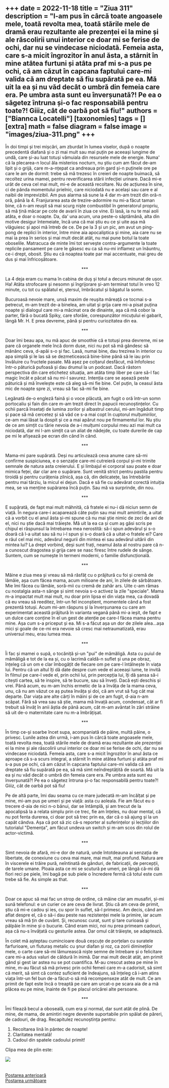 
+++
date = 2022-11-18
title = "Ziua 311"
description = "I-am pus în cârcă toate angoasele mele, toată revolta mea, toată stările mele de dramă erau rezultante ale prezenței ei la mine și ale răscolirii unui interior ce doar mi se ferise de ochi, dar nu se vindecase niciodată. Femeia asta, care s-a micit îngrozitor în anul ăsta, a stârnit în mine atâtea furtuni și atâta praf mi s-a pus pe ochi, că am căzut în capcana faptului care-mi valida că am dreptate să fiu supărată pe ea. Mă uit la ea și nu văd decât o umbră din femeia care era. Pe umbra asta sunt eu înverșunată?! Pe ea o săgetez întruna și-o fac responsabilă pentru toate?! Giiiz, cât de oarbă pot să fiu!"
authors = ["Biannca Locatelli"]
[taxonomies]
tags = []
[extra]
math = false
diagram = false
image = "images/ziua-311.png"
+++
---

În doi timpi și trei mișcări, am zburdat în lumea viselor, după o noapte precedentă diafană și o zi mai mult sau mai puțin pe aceeași lungime de undă, care și-au luat totuși vămuiala din resursele mele de energie. Numa' că la plecarea-n locul ăla misterios nocturn, nu știu cum am făcut de-am lipit și o grijă, care m-a-nțepat ca andreaua prin gard și-n puținele ore pe care le am de dormit: trebe să mă trezesc în creieri de noapte buimacă, să recoltez urina mamei, pentru reverificarea stării infecției urinare. Dacă mi-e urât de ceva cel mai mult, mi-e de această recoltare. Nu de acțiunea în sine, ci de pânda momentului prielnic, care niciodată nu e același sau care e al naibii de imprevizibil. Am pus alarma să sune la 4 dar m-am trezit din oră-n oră, până la 4. Franjurarea asta de trezire-adormire nu mi-a făcut taman bine, că n-am reușit să mai scurg niște combustibil în generatorul propriu, să mă țină măcar pe cote de avarii în ziua ce vine. Ei lasă, ia nu te mai aoli atâta, e doar o noapte. Da, da' una acum, una peste-o săptămână, alta din motive desigur întemeiate, încă una că mai știu eu ce și uite așa mă vlăguiesc și apoi mă întreb de ce. De pe la 3 și un pic, am avut un ping-pong de replici în interior, între mine aia apocaliptica și mine, aia care nu se mai ia prea în serios și mai mult decât atât, nu mai pune botul la toate oboselile. Matracuca de minte îmi tot servește contra-argumente la toate replicile pansament pe care le găsesc eu ca să nu-mi inflamez un înăuntru, ce-i drept, obosit. Știu eu că noaptea toate par mai accentuate, mai greu de dus și mai înfricoșătoare.

<p style="text-align: center;">***</p>

La 4 deja eram cu mama în cabina de duș și totul a decurs minunat de ușor. Ha! Atâta strofocare și nesomn și îngrijorare și-am terminat totul în vreo 12 minute, cu tot cu spălatul ei, ștersul, îmbrăcatul și băgatul la somn.

Bucuroasă nevoie mare, unsă maxim de reușita măreață ce tocmai s-a petrecut, m-am trezit de-a binelea, am uitat și grija care mi-a pisat puțina noapte și dialogul care mi-a măcinat ora de dinainte, așa că mă cobor la parter, fără o bucată Spiky, care sforăie, corespunzător micuțului ei gabarit, lângă Mr. H. E prea devreme, până și pentru curiozitatea din ea.

<p style="text-align: center;">***</p>

Doar îmi beau apa, nu mă apuc de smoothie că e totuși prea devreme, mi se pare că organele mele încă dorm duse, nici nu pot să mă gândesc să mănânc ceva, d-apăi s-o și fac. Lasă, numai bine, dau trezirea în interior cu apa simplă și le las să se dezmeticească bine-bine până să le iau prin învăluire cu fructele pasate. Mă așez pe colțarul desfăcut, mă înfofolesc într-o păturică pufoasă și dau drumul la un podcast. Dacă răstorn perspectiva din care etichetez situația, am atâta timp liber pe care să-l fac magic încât e păcat să nu mi-l savurez. Intenția care se așează peste păturică și mă învelește este că aleg să-mi fie bine. Cel puțin, la ceasul ăsta mic de noapte spre zi, vreau să fac să-mi fie bine.

Legănată de-o engleză faină și o voce plăcută, am fugit o oră într-un somn portocaliu și fain din care m-am trezit direct în papucii recunoștințelor. Cu ochii parcă însetați de lumina zorilor și albastrul cerului, mi-am îngăduit timp și pace să mă cercetez și să văd ce s-a mai copt în cuptorul mulțumirilor, ce-am mai lăsat la dospit și ce a mai apărut nou pe firmamentul lor. Nu știu de ce am simțit cu tărie nevoia de a-i mulțumi corpului meu azi mai mult ca niciodată, dar mi l-am simțit ca un aliat de nădejde, cu toate durerile de cap pe mi le afișează pe ecran din când în când.

<p style="text-align: center;">***</p>

Mama-mi pare supărată. Deși nu articulează ceva anume care să-mi confirme suspiciunea, e o senzație care-mi cutreieră corpul și-mi trimite semnale de natura asta creierului. E și limbajul ei corporal sau poate e doar mimica feței, dar clar are o supărare. Sunt venită strict pentru pastila pentru tiroidă și pentru curățenia zilnică, așa că, din delicatețe, las întrebările pentru mai târziu, la micul ei dejun. Dacă e să fie cu adevărat corectă intuiția mea, se va menține supărarea încă puțin. Sau mă va surprinde, din nou.

<p style="text-align: center;">***</p>

E supărată, de fapt mai mult mâhnită, că fratele ei nu-i dă niciun semn de viață. În negura care-i acaparează câte puțin sau mai mult amintirile, a uitat că a vorbit cu el anul ăsta și-mi spune că nu mai știe nimic de zeci de ani de el, nici nu știe dacă mai trăiește. Mă uit la ea ca și cum aș găsi scris pe chipul ei răspunsul la întrebarea mea nerostită: să-i spun adevărul și s-o doară că l-a uitat sau să nu i-l spun și s-o doară că a uitat-o fratele ei? Care e răul cel mai mic, adevărul negurii din mintea ei sau adevărul uitării din mintea lui? La drept vorbind, deși sunt frați, neamul ăsta al nostru pare că n-a cunoscut dragostea și grija care se nasc firesc între rudele de sânge. Suntem, cum se numește în termeni moderni, o familie disfuncțională.

<p style="text-align: center;">***</p>

Mâine e ziua mea și vreau să mă răsfăț cu o prăjitură cu foi și cremă de lămâie, așa cum făcea mama, acum milioane de ani, în zilele de sărbătoare. Mie îmi făcea cu lămâie, soră-mii cu cremă de zahăr ars. Uite c-am rămas cu nostalgia asta-n sânge și simt nevoia s-o activez la zile "speciale". Mama m-a impactat mult mai mult, nu doar prin lipsa ei din viața mea, ca dovadă că eu vreau să reeditez, într-un fel inconștient, momentele când a fost prezentă totuși. Acum mi-am răspuns și la înverșunarea cu care am experimentat această prăjitură în varianta vegană până mi-a ieșit, de fapt e un dulce care conține în el un gest de atenție pe care-l făcea mama pentru mine. Așa cum s-a priceput și ea. Mi s-a făcut așa un dor de zilele alea…așa mici și goale de ce-mi era nevoie să cresc mai netraumatizată, erau universul meu, erau lumea mea.

<p style="text-align: center;">***</p>

Îi fac și mamei o supă, o tocăniță și-un "pui" de mămăligă. Asta cu puiul de mămăligă e tot de la ea și, cu o lacrimă caldă-n suflet și una pe obraz, înțeleg că un om e clar îmbogățit de fiecare om pe care-l întâlnește în viața lui. Pentru că un altul îți dă date despre cum vede el aceeași lume, te invită în filmul pe care-l vede el, prin ochii lui, prin percepția lui, îți dă șansa să-i citești cartea, să te inspire, să te bucure, sau să înveți. Dacă ești deschis și vrei. Până acum, eu m-am închis ermetic de la a învăța de la mama ceva, unu, că nu am văzut ce aș putea învăța și doi, că am vrut să fug cât mai departe. Dar viața are alte cărți în mâini și de ce am fugit, d-aia n-am scăpat. Fără să vrea sau să știe, mama mă învață acum, condensat, cât ar fi trebuit să învăț în anii ăștia de până acum, cât m-am avântat în zări străine să uit de-o maternitate care nu m-a îmbrățișat.

<p style="text-align: center;">***</p>

În timp ce-și soarbe încet supa, acompaniată de pâine, multă pâine, o privesc. Lunile astea din urmă, i-am pus în cârcă toate angoasele mele, toată revolta mea, toată stările mele de dramă erau rezultante ale prezenței ei la mine și ale răscolirii unui interior ce doar mi se ferise de ochi, dar nu se vindecase niciodată. Femeia asta, care s-a micit îngrozitor în anul ăsta ce aproape că s-a scurs integral, a stârnit în mine atâtea furtuni și atâta praf mi s-a pus pe ochi, că am căzut în capcana faptului care-mi valida că am dreptate să fiu supărată pe ea, să mă simt neîndreptățită de soartă. Mă uit la ea și nu văd decât o umbră din femeia care era. Pe umbra asta sunt eu înverșunată?! Pe ea o săgetez întruna și-o fac responsabilă pentru toate?! Giiiz, cât de oarbă pot să fiu!

Pe de altă parte, îmi dau seama cu ce mare judecată m-am încălțat și pe mine, mi-am pus pe umeri și pe viață: asta cu aoleala. Fie am făcut eu o trecere d-aia de nici n-o bănui, dar se întâmplă, și am trecut de la apocalipsă la a relata simplu prin ce trec, fie am înțeles, nu doar mental, că nu pot fenta durerea, ci doar pot să trec prin ea, dar că o să ajung și la un capăt cândva. Așa că pot să zic că-s reporter al suferințelor și lecțiilor din tutorialul "Demența", am făcut undeva un switch și m-am scos din rolul de actor-victimă.

<p style="text-align: center;">***</p>

Simt nevoia de afară, mi-e dor de natură, unde întotdeauna ai senzația de libertate, de conexiune cu ceva mai mare, mai mult, mai profund. Natura are în viscerele ei trăire pură, neîntinată de gânduri, de fabricații, de percepții, de tarele umane. Ploaia asta ce mi se scutură pe umeri, pe lângă că-mi dă fiori reci pe piele, îmi bagă pe sub piele o încredere fermă că totul este cum trebe să fie. As simple as that.

<p style="text-align: center;">***</p>

Doar ce apuc să mai fac un strop de ordine, că mâine clar am musafiri, și-mi sună telefonul: e un curier ce are ceva de livrat. Știu că am ceva de primit, știu că mi-e cadou și ies, cu spor în suflet, să-l primesc. Am decis, când am aflat despre el, că o să-i dau peste nas rezistenței mele la primire, iar acum vreau să mă țin de cuvânt. Și, recunosc curat, sunt și tare curioasă și pâlpâie în mine și o bucurie. Când eram mici, noi nu prea primeam cadouri, așa că nu-s învățată cu gesturile astea. Dar omul cât trăiește, se adaptează.

În colet mă așteptau cumincioare două ceșcuțe de porțelan cu suratele farfurioare, un fluturaș metalic cu șnur diafan și roz, ca zorii dimineților mele, o carte care să-mi lămurească niște semne de întrebare și o felicitare care mi-a adus valuri de căldură în inimă. Dar mai mult decât atât, am primit gând și gest iar astea nu se pot cuantifica. M-au crescut astea pe mine în mine, m-au făcut să mă privesc prin ochii femeii care m-a cadorisit, să simt că merit, să simt că contez suficient de îndeajuns, să înțeleg că i-am atins viața într-un fel bun de-a făcut-o să mă recompenseze atât de mult. Ce am primit de fapt este încă o treaptă pe care am urcat-o pe scara aia de a mă plăcea eu pe mine, înainte de fi pe placul oricărei alte persoane.

<p style="text-align: center;">***</p>

Îmi filează becul a oboseală, cum era și normal, dar sunt atât de plină. De mine, de mama, de amintiri negre devenite suportabile prin spălat de păreri, de cadouri, de drag. Recapitulez recunoștința pentru:
1. Recoltarea lină în pântec de noapte!
2. Claritatea mentală!
3. Cadoul din spatele cadoului primit!

Clipa mea de plin este:

<div class="flex justify-center">
  <img src="images/311-576x1024.jpeg" />
</div>

<br/>

<br/>

<div class="flex justify-between">
  <div>
    <a href="/blog/ziua-310/">Postarea anterioară</a>
  </div>
  <div>
    <a href="/blog/ziua-312/">Postarea următoare</a>
  </div>
</div>

